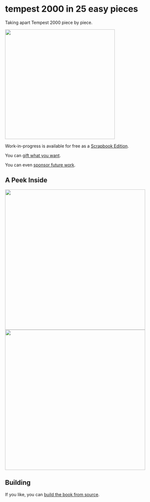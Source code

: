 # tempest 2000 in 25 easy pieces

Taking apart Tempest 2000 piece by piece.

[<img height=360 src="https://github.com/mwenge/t2k-25easypieces/raw/master/src/cover/pdf/cover_front.png">](https://github.com/mwenge/t2k-25easypieces/releases/download/v0.01/t2k25.pdf) 

Work-in-progress is available for free as a [Scrapbook Edition](https://github.com/mwenge/t2k-25easypieces/releases/download/v0.01/t2k25.pdf).

You can [gift what you want](https://www.paypal.com/paypalme/hoganrobert).

You can even [sponsor future work](https://github.com/sponsors/mwenge/).

## A Peek Inside
<img height=460 src="https://github.com/mwenge/t2k-25easypieces/raw/master/out/page1.png"><img height=460 src="https://github.com/mwenge/t2k-25easypieces/raw/master/out/page2.png">

## Building
If you like, you can [build the book from source](BUILD.md).
